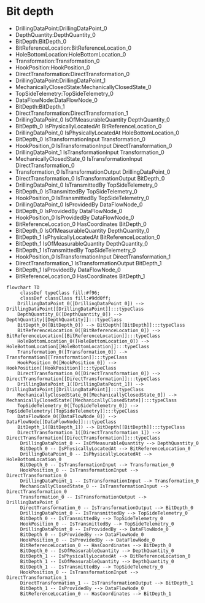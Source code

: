 # Bit depth
- DrillingDataPoint:DrillingDataPoint_0
- DepthQuantity:DepthQuantity_0
- BitDepth:BitDepth_0
- BitReferenceLocation:BitReferenceLocation_0
- HoleBottomLocation:HoleBottomLocation_0
- Transformation:Transformation_0
- HookPosition:HookPosition_0
- DirectTransformation:DirectTransformation_0
- DrillingDataPoint:DrillingDataPoint_1
- MechanicallyClosedState:MechanicallyClosedState_0
- TopSideTelemetry:TopSideTelemetry_0
- DataFlowNode:DataFlowNode_0
- BitDepth:BitDepth_1
- DirectTransformation:DirectTransformation_1
- DrillingDataPoint_0 IsOfMeasurableQuantity DepthQuantity_0
- BitDepth_0 IsPhysicallyLocatedAt BitReferenceLocation_0
- DrillingDataPoint_0 IsPhysicallyLocatedAt HoleBottomLocation_0
- BitDepth_0 IsTransformationInput Transformation_0
- HookPosition_0 IsTransformationInput DirectTransformation_0
- DrillingDataPoint_1 IsTransformationInput Transformation_0
- MechanicallyClosedState_0 IsTransformationInput DirectTransformation_0
- Transformation_0 IsTransformationOutput DrillingDataPoint_0
- DirectTransformation_0 IsTransformationOutput BitDepth_0
- DrillingDataPoint_0 IsTransmittedBy TopSideTelemetry_0
- BitDepth_0 IsTransmittedBy TopSideTelemetry_0
- HookPosition_0 IsTransmittedBy TopSideTelemetry_0
- DrillingDataPoint_0 IsProvidedBy DataFlowNode_0
- BitDepth_0 IsProvidedBy DataFlowNode_0
- HookPosition_0 IsProvidedBy DataFlowNode_0
- BitReferenceLocation_0 HasCoordinates BitDepth_0
- BitDepth_0 IsOfMeasurableQuantity DepthQuantity_0
- BitDepth_1 IsPhysicallyLocatedAt BitReferenceLocation_0
- BitDepth_1 IsOfMeasurableQuantity DepthQuantity_0
- BitDepth_1 IsTransmittedBy TopSideTelemetry_0
- HookPosition_0 IsTransformationInput DirectTransformation_1
- DirectTransformation_1 IsTransformationOutput BitDepth_1
- BitDepth_1 IsProvidedBy DataFlowNode_0
- BitReferenceLocation_0 HasCoordinates BitDepth_1
```mermaid
flowchart TD
	 classDef typeClass fill:#f96;
	 classDef classClass fill:#9dd0ff;
	DrillingDataPoint_0([DrillingDataPoint_0]) --> DrillingDataPoint[[DrillingDataPoint]]:::typeClass
	DepthQuantity_0([DepthQuantity_0]) --> DepthQuantity[[DepthQuantity]]:::typeClass
	BitDepth_0([BitDepth_0]) --> BitDepth[[BitDepth]]:::typeClass
	BitReferenceLocation_0([BitReferenceLocation_0]) --> BitReferenceLocation[[BitReferenceLocation]]:::typeClass
	HoleBottomLocation_0([HoleBottomLocation_0]) --> HoleBottomLocation[[HoleBottomLocation]]:::typeClass
	Transformation_0([Transformation_0]) --> Transformation[[Transformation]]:::typeClass
	HookPosition_0([HookPosition_0]) --> HookPosition[[HookPosition]]:::typeClass
	DirectTransformation_0([DirectTransformation_0]) --> DirectTransformation[[DirectTransformation]]:::typeClass
	DrillingDataPoint_1([DrillingDataPoint_1]) --> DrillingDataPoint[[DrillingDataPoint]]:::typeClass
	MechanicallyClosedState_0([MechanicallyClosedState_0]) --> MechanicallyClosedState[[MechanicallyClosedState]]:::typeClass
	TopSideTelemetry_0([TopSideTelemetry_0]) --> TopSideTelemetry[[TopSideTelemetry]]:::typeClass
	DataFlowNode_0([DataFlowNode_0]) --> DataFlowNode[[DataFlowNode]]:::typeClass
	BitDepth_1([BitDepth_1]) --> BitDepth[[BitDepth]]:::typeClass
	DirectTransformation_1([DirectTransformation_1]) --> DirectTransformation[[DirectTransformation]]:::typeClass
	 DrillingDataPoint_0 -- IsOfMeasurableQuantity --> DepthQuantity_0 
	 BitDepth_0 -- IsPhysicallyLocatedAt --> BitReferenceLocation_0 
	 DrillingDataPoint_0 -- IsPhysicallyLocatedAt --> HoleBottomLocation_0 
	 BitDepth_0 -- IsTransformationInput --> Transformation_0 
	 HookPosition_0 -- IsTransformationInput --> DirectTransformation_0 
	 DrillingDataPoint_1 -- IsTransformationInput --> Transformation_0 
	 MechanicallyClosedState_0 -- IsTransformationInput --> DirectTransformation_0 
	 Transformation_0 -- IsTransformationOutput --> DrillingDataPoint_0 
	 DirectTransformation_0 -- IsTransformationOutput --> BitDepth_0 
	 DrillingDataPoint_0 -- IsTransmittedBy --> TopSideTelemetry_0 
	 BitDepth_0 -- IsTransmittedBy --> TopSideTelemetry_0 
	 HookPosition_0 -- IsTransmittedBy --> TopSideTelemetry_0 
	 DrillingDataPoint_0 -- IsProvidedBy --> DataFlowNode_0 
	 BitDepth_0 -- IsProvidedBy --> DataFlowNode_0 
	 HookPosition_0 -- IsProvidedBy --> DataFlowNode_0 
	 BitReferenceLocation_0 -- HasCoordinates --> BitDepth_0 
	 BitDepth_0 -- IsOfMeasurableQuantity --> DepthQuantity_0 
	 BitDepth_1 -- IsPhysicallyLocatedAt --> BitReferenceLocation_0 
	 BitDepth_1 -- IsOfMeasurableQuantity --> DepthQuantity_0 
	 BitDepth_1 -- IsTransmittedBy --> TopSideTelemetry_0 
	 HookPosition_0 -- IsTransformationInput --> DirectTransformation_1 
	 DirectTransformation_1 -- IsTransformationOutput --> BitDepth_1 
	 BitDepth_1 -- IsProvidedBy --> DataFlowNode_0 
	 BitReferenceLocation_0 -- HasCoordinates --> BitDepth_1 
```
